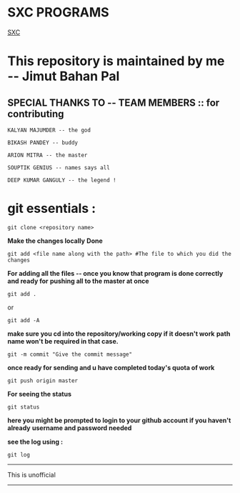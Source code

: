 # SXC PROGRAMS
[SXC](http://sxccal.edu)


# This repository is maintained by me -- Jimut Bahan Pal

## SPECIAL THANKS TO -- TEAM MEMBERS :: for contributing

```
KALYAN MAJUMDER -- the god
```
```
BIKASH PANDEY -- buddy
```
```
ARION MITRA -- the master
```
```
SOUPTIK GENIUS -- names says all
```
```
DEEP KUMAR GANGULY -- the legend !
```



# git essentials :

```
git clone <repository name>
```


**Make the changes locally**
**Done**

```
git add <file name along with the path> #The file to which you did the changes
```

**For adding all the files -- once you know that program is done correctly and ready for**
**pushing all to the master at once <easily a faster way and preffered>**


```
git add .
```
	
or 
	
```
git add -A
```
	

	
**make sure you cd into the repository/working copy if it doesn't work**
**path name won't be required in that case.**
	
```
git -m commit "Give the commit message"
```
	
	
	
**once ready for sending and u have completed today's quota of work**
	
```
git push origin master 
```
	
	
	
**For seeing the status**
	
```
git status
```
	
**here you might be prompted to login to your github account if you haven't already**
**username and password needed**

	
	
**see the log using :**
	
```
git log
```


****
This is unofficial
****




